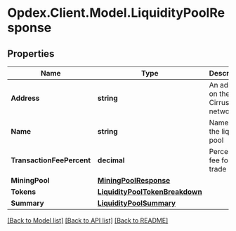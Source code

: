 # Opdex.Client.Model.LiquidityPoolResponse

## Properties

Name | Type | Description | Notes
------------ | ------------- | ------------- | -------------
**Address** | **string** | An address on the Cirrus network | [optional] 
**Name** | **string** | Name of the liquidity pool | [optional] 
**TransactionFeePercent** | **decimal** | Percentage fee for a trade | [optional] 
**MiningPool** | [**MiningPoolResponse**](MiningPoolResponse.md) |  | [optional] 
**Tokens** | [**LiquidityPoolTokenBreakdown**](LiquidityPoolTokenBreakdown.md) |  | [optional] 
**Summary** | [**LiquidityPoolSummary**](LiquidityPoolSummary.md) |  | [optional] 

[[Back to Model list]](../README.md#documentation-for-models) [[Back to API list]](../README.md#documentation-for-api-endpoints) [[Back to README]](../README.md)

